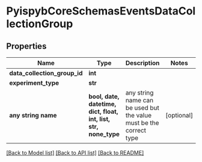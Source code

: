 # PyispybCoreSchemasEventsDataCollectionGroup


## Properties
Name | Type | Description | Notes
------------ | ------------- | ------------- | -------------
**data_collection_group_id** | **int** |  | 
**experiment_type** | **str** |  | 
**any string name** | **bool, date, datetime, dict, float, int, list, str, none_type** | any string name can be used but the value must be the correct type | [optional]

[[Back to Model list]](../README.md#documentation-for-models) [[Back to API list]](../README.md#documentation-for-api-endpoints) [[Back to README]](../README.md)



